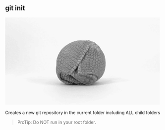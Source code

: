 ##  git init

![alt text](images/gitinit.gif)

Creates a new git repository in the current folder including ALL child folders

>ProTip: Do NOT run in your root folder.